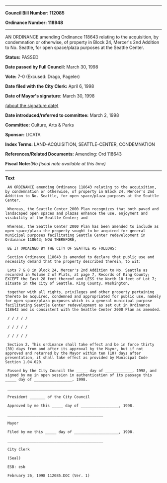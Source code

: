 

********

**Council Bill Number: 112085**
   
**Ordinance Number: 118948**
********

 AN ORDINANCE amending Ordinance 118643 relating to the acquisition, by condemnation or otherwise, of property in Block 24, Mercer's 2nd Addition to No. Seattle, for open space/plaza purposes at the Seattle Center.

**Status:** PASSED
   
**Date passed by Full Council:** March 30, 1998
   
**Vote:** 7-0 (Excused: Drago, Pageler)
   
**Date filed with the City Clerk:** April 6, 1998
   
**Date of Mayor's signature:** March 30, 1998
   
[(about the signature date)](/~public/approvaldate.htm)
   
   
   
**Date introduced/referred to committee:** March 2, 1998
   
**Committee:** Culture, Arts & Parks
   
**Sponsor:** LICATA
   
   
**Index Terms:** LAND-ACQUISITION, SEATTLE-CENTER, CONDEMNATION

**References/Related Documents:** Amending: Ord 118643

**Fiscal Note:**_(No fiscal note available at this time)_

********

**Text**
   
```
 AN ORDINANCE amending Ordinance 118643 relating to the acquisition, by condemnation or otherwise, of property in Block 24, Mercer's 2nd Addition to No. Seattle, for open space/plaza purposes at the Seattle Center.

 Whereas, the Seattle Center 2000 Plan recognizes that both paved and landscaped open spaces and plazas enhance the use, enjoyment and visibility of the Seattle Center; and

 Whereas, the Seattle Center 2000 Plan has been amended to include as open space/plaza the property sought to be acquired for general municipal purposes facilitating Seattle Center redevelopment in Ordinance 118643; NOW THEREFORE,

 BE IT ORDAINED BY THE CITY OF SEATTLE AS FOLLOWS:

 Section Ordinance 118643 is amended to declare that public use and necessity demand that the property described therein, to wit:

 Lots 7 & 8 in Block 24, Mercer's 2nd Addition to No. Seattle as recorded in Volume 2 of Plats, at page 7, Records of King County; EXCEPT the East 28 feet thereof and LESS the North 10 feet of Lot 7; situate in the City of Seattle, King County, Washington,

 together with all rights, privileges and other property pertaining thereto be acquired, condemned and appropriated for public use, namely for open space/plaza purposes which is a general municipal purpose facilitating Seattle Center redevelopment as set out in Ordinance 118643 and is consistent with the Seattle Center 2000 Plan as amended.

 / / / / /

 / / / / /

 / / / / /

 Section 2. This ordinance shall take effect and be in force thirty (30) days from and after its approval by the Mayor, but if not approved and returned by the Mayor within ten (10) days after presentation, it shall take effect as provided by Municipal Code Section 1.04.020.

 Passed by the City Council the _____ day of ____________, 1998, and signed by me in open session in authentication of its passage this _____ day of _________________, 1998.

 _____________________________________

 President _______ of the City Council

 Approved by me this _____ day of _________________, 1998.

 ___________________________________________

 Mayor

 Filed by me this _____ day of ____________________, 1998.

 ___________________________________________

 City Clerk

 (Seal)

 ESB: esb

 February 26, 1998 112085.DOC (Ver. 1)

```
